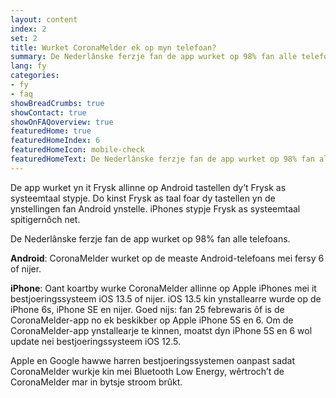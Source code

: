 ```yaml
---
layout: content
index: 2
set: 2
title: Wurket CoronaMelder ek op myn telefoan?
summary: De Nederlânske ferzje fan de app wurket op 98% fan alle telefoans.
lang: fy
categories:
- fy
- faq
showBreadCrumbs: true
showContact: true
showOnFAQoverview: true
featuredHome: true
featuredHomeIndex: 6
featuredHomeIcon: mobile-check
featuredHomeText: De Nederlânske ferzje fan de app wurket op 98% fan alle telefoans.
---
```

De app wurket yn it Frysk allinne op Android tastellen dy’t Frysk as systeemtaal stypje. Do kinst Frysk as taal foar dy tastellen yn de ynstellingen fan Android ynstelle. iPhones stypje Frysk as systeemtaal spitigernôch net.

De Nederlânske ferzje fan de app wurket op 98% fan alle telefoans.

**Android**: CoronaMelder wurket op de measte Android-telefoans mei fersy 6 of nijer.

**iPhone**: Oant koartby wurke CoronaMelder allinne op Apple iPhones mei it bestjoeringssysteem iOS 13.5 of nijer. iOS 13.5 kin ynstallearre wurde op de iPhone 6s, iPhone SE en nijer. Goed nijs: fan 25 febrewaris ôf is de CoronaMelder-app no ek beskikber op Apple iPhone 5S en 6. Om de CoronaMelder-app ynstallearje te kinnen, moatst dyn iPhone 5S en 6 wol update nei bestjoeringssysteem iOS 12.5.

Apple en Google hawwe harren bestjoeringssystemen oanpast sadat CoronaMelder wurkje kin mei Bluetooth Low Energy, wêrtroch’t de CoronaMelder mar in bytsje stroom brûkt.
